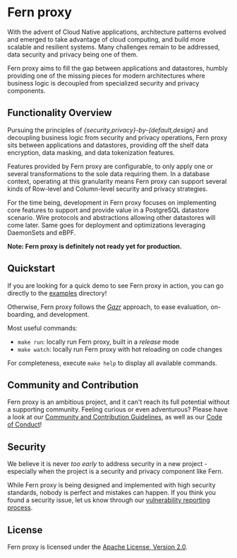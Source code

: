 <!--
SPDX-FileCopyrightText:  Copyright © 2022 The Fern Authors <team@fernproxy.io>
SPDX-License-Identifier: Apache-2.0
-->

# Fern proxy

With the advent of Cloud Native applications, architecture patterns evolved
and emerged to take advantage of cloud computing, and build more scalable
and resilient systems. Many challenges remain to be addressed, data security
and privacy being one of them.

Fern proxy aims to fill the gap between applications and datastores, humbly
providing one of the missing pieces for modern architectures where business
logic is decoupled from specialized security and privacy components.


## Functionality Overview

Pursuing the principles of _{security,privacy}-by-{default,design}_ and
decoupling business logic from security and privacy operations, Fern proxy
sits between applications and datastores, providing off the shelf data
encryption, data masking, and data tokenization features.

Features provided by Fern proxy are configurable, to only apply one or
several transformations to the sole data requiring them. In a database context,
operating at this granularity means Fern proxy can support several kinds of
Row-level and Column-level security and privacy strategies.

For the time being, development in Fern proxy focuses on implementing core
features to support and provide value in a PostgreSQL datastore scenario.
Wire protocols and abstractions allowing other datastores will come later.
Same goes for deployment and optimizations leveraging DaemonSets and eBPF.

**Note: Fern proxy is definitely not ready yet for production.**


## Quickstart

If you are looking for a quick demo to see Fern proxy in action, you can
go directly to the [examples](examples/) directory!

Otherwise, Fern proxy follows the [_Gazr_](https://gazr.io) approach, to ease
evaluation, on-boarding, and development.

Most useful commands:

* `make run`: locally run Fern proxy, built in a _release_ mode
* `make watch`: locally run Fern proxy with hot reloading on code changes

For completeness, execute `make help` to display all available commands.


## Community and Contribution

Fern proxy is an ambitious project, and it can't reach its full potential
without a supporting community. Feeling curious or even adventurous? Please
have a look at our [Community and Contribution Guidelines](CONTRIBUTING.md),
as well as our [Code of Conduct](CODE_OF_CONDUCT.md)!


## Security

We believe it is never _too early_ to address security in a new project -
especially when the project is a security and privacy component like Fern.

While Fern proxy is being designed and implemented with high security standards,
nobody is perfect and mistakes can happen. If you think you found a security
issue, let us know through our [vulnerability reporting process](SECURITY.md).


## License

Fern proxy is licensed under the [Apache License, Version 2.0](LICENSE).
